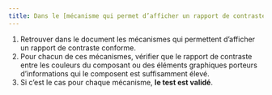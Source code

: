 ```yaml
---
title: Dans le [mécanisme qui permet d’afficher un rapport de contraste](#mecanisme-qui-permet-d-afficher-un-rapport-de-contraste-conforme) conforme, les couleurs du composant ou des éléments graphiques porteurs d’informations qui le composent, sont-elles suffisamment contrastées ?
---
```


1. Retrouver dans le document les mécanismes qui permettent d’afficher un rapport de contraste conforme.
2. Pour chacun de ces mécanismes, vérifier que le rapport de contraste entre les couleurs du composant ou des éléments graphiques porteurs d’informations qui le composent est suffisamment élevé.
3. Si c’est le cas pour chaque mécanisme, **le test est validé**.